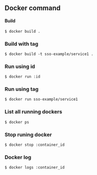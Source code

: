## Docker command
#### Build

```
$ docker build .
```

### Build with tag
```
$ docker build -t sso-example/service1 .
```

### Run using id
```
$ docker run :id
```

### Run using tag
```
$ docker run sso-example/service1
```

### List all running dockers
```
$ docker ps
```

### Stop runing docker
```
$ docker stop :container_id
```

### Docker log
```
$ docker logs :container_id
```
